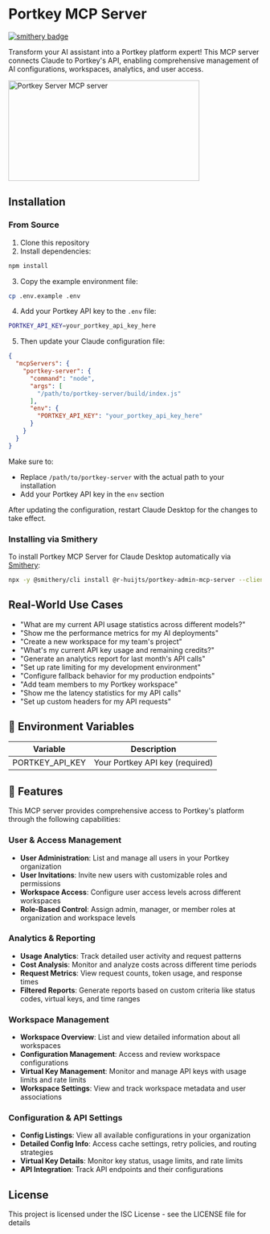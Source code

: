 # Portkey MCP Server
[![smithery badge](https://smithery.ai/badge/@r-huijts/portkey-admin-mcp-server)](https://smithery.ai/server/@r-huijts/portkey-admin-mcp-server)

Transform your AI assistant into a Portkey platform expert! This MCP server connects Claude to Portkey's API, enabling comprehensive management of AI configurations, workspaces, analytics, and user access.

<a href="https://glama.ai/mcp/servers/iftjfqrk0v"><img width="380" height="200" src="https://glama.ai/mcp/servers/iftjfqrk0v/badge" alt="Portkey Server MCP server" /></a>

## Installation

### From Source
1. Clone this repository
2. Install dependencies:
```bash
npm install
```
3. Copy the example environment file:
```bash
cp .env.example .env
```
4. Add your Portkey API key to the `.env` file:
```bash
PORTKEY_API_KEY=your_portkey_api_key_here
```
5. Then update your Claude configuration file:

```json
{
  "mcpServers": {
    "portkey-server": {
      "command": "node",
      "args": [
        "/path/to/portkey-server/build/index.js"
      ],
      "env": {
        "PORTKEY_API_KEY": "your_portkey_api_key_here"
      }
    }
  }
}
```

Make sure to:
- Replace `/path/to/portkey-server` with the actual path to your installation
- Add your Portkey API key in the `env` section

After updating the configuration, restart Claude Desktop for the changes to take effect.

### Installing via Smithery

To install Portkey MCP Server for Claude Desktop automatically via [Smithery](https://smithery.ai/server/@r-huijts/portkey-admin-mcp-server):

```bash
npx -y @smithery/cli install @r-huijts/portkey-admin-mcp-server --client claude
```

## Real-World Use Cases
- "What are my current API usage statistics across different models?"
- "Show me the performance metrics for my AI deployments"
- "Create a new workspace for my team's project"
- "What's my current API key usage and remaining credits?"
- "Generate an analytics report for last month's API calls"
- "Set up rate limiting for my development environment"
- "Configure fallback behavior for my production endpoints"
- "Add team members to my Portkey workspace"
- "Show me the latency statistics for my API calls"
- "Set up custom headers for my API requests"

## 🔑 Environment Variables

| Variable | Description |
|----------|-------------|
| PORTKEY_API_KEY | Your Portkey API key (required) |

## 🌟 Features

This MCP server provides comprehensive access to Portkey's platform through the following capabilities:

### User & Access Management
- **User Administration**: List and manage all users in your Portkey organization
- **User Invitations**: Invite new users with customizable roles and permissions
- **Workspace Access**: Configure user access levels across different workspaces
- **Role-Based Control**: Assign admin, manager, or member roles at organization and workspace levels

### Analytics & Reporting
- **Usage Analytics**: Track detailed user activity and request patterns
- **Cost Analysis**: Monitor and analyze costs across different time periods
- **Request Metrics**: View request counts, token usage, and response times
- **Filtered Reports**: Generate reports based on custom criteria like status codes, virtual keys, and time ranges

### Workspace Management
- **Workspace Overview**: List and view detailed information about all workspaces
- **Configuration Management**: Access and review workspace configurations
- **Virtual Key Management**: Monitor and manage API keys with usage limits and rate limits
- **Workspace Settings**: View and track workspace metadata and user associations

### Configuration & API Settings
- **Config Listings**: View all available configurations in your organization
- **Detailed Config Info**: Access cache settings, retry policies, and routing strategies
- **Virtual Key Details**: Monitor key status, usage limits, and rate limits
- **API Integration**: Track API endpoints and their configurations

## License

This project is licensed under the ISC License - see the LICENSE file for details
